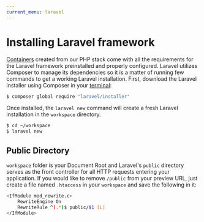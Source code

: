 ```yaml
---
current_menu: laravel
---
```


# Installing Laravel framework

[Containers](http://docs.codeanywhere.com/connections/container.html) created from our PHP stack come with all the requirements for the Laravel framework preinstalled and properly configured. Laravel utilizes Composer to manage its dependencies so it is a matter of running few commands to get a working Laravel installation.
First, download the Laravel installer using Composer in your [terminal](http://docs.codeanywhere.com/overview/codeanywhereui/terminal.html):
 ```sh
$ composer global require "laravel/installer"
```

Once installed, the `laravel new` command will create a fresh Laravel installation in the `workspace` directory.
```sh
$ cd ~/workspace
$ laravel new
```

## Public Directory
`workspace` folder is your Document Root and Laravel's `public` directory serves as the front controller for all HTTP requests entering your application. If you would like to remove `/public` from your preview URL, just create a file named `.htaccess` in your `workspace` and save the following in it:
```sh
<IfModule mod_rewrite.c>
    RewriteEngine On
    RewriteRule ^(.*)$ public/$1 [L]
</IfModule>
```